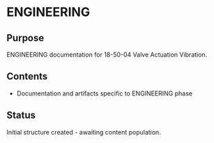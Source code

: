 # ENGINEERING

## Purpose
ENGINEERING documentation for 18-50-04 Valve Actuation Vibration.

## Contents
- Documentation and artifacts specific to ENGINEERING phase

## Status
Initial structure created - awaiting content population.
